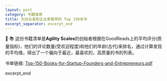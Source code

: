 ```yaml
---
layout: post
category: 书籍推荐
title: 为创业者和企业家推荐的 Top 150本书
excerpt_separator: excerpt_end
---
```


👏 📚 这份书籍清单是**Agility Scales**的创始者根据在GoodReads上的平均评分(质量指标)，他们的评论数量(受欢迎程度)和他们的年龄(古代)来排名，通过计算发现的平均值，得出了一个偏向于最近，最喜欢的，高质量的书的列表。

书单链接: [Top-150-Books-for-Startup-Founders-and-Entrepreneurs.pdf](https://github.com/Me-Momo/kasmine.blog/tree/master/assets/pdf/Top-150-Books-for-Startup-Founders-and-Entrepreneurs.pdf)

excerpt_end